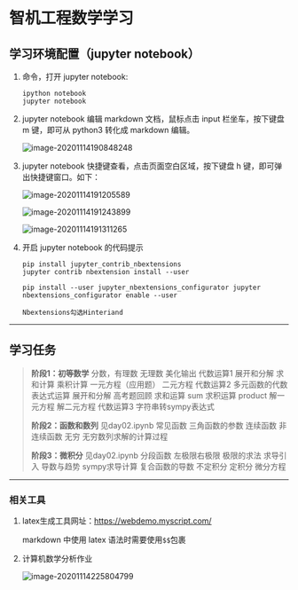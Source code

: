 # 智机工程数学学习


## 学习环境配置（jupyter notebook）

1. 命令，打开 jupyter notebook:

   ```shell
   ipython notebook
   jupyter notebook
   ```

2. jupyter notebook 编辑 markdown 文档，鼠标点击 input 栏坐车，按下键盘 m 键，即可从 python3 转化成 markdown 编辑。

   ![image-20201114190848248](C:\Users\THINKPAD\AppData\Roaming\Typora\typora-user-images\image-20201114190848248.png)

3. jupyter notebook 快捷键查看，点击页面空白区域，按下键盘 h 键，即可弹出快捷键窗口。如下：

   ![image-20201114191205589](C:\Users\THINKPAD\AppData\Roaming\Typora\typora-user-images\image-20201114191205589.png)

   ![image-20201114191243899](C:\Users\THINKPAD\AppData\Roaming\Typora\typora-user-images\image-20201114191243899.png)

   ![image-20201114191311265](C:\Users\THINKPAD\AppData\Roaming\Typora\typora-user-images\image-20201114191311265.png)

4. 开启 jupyter notebook 的代码提示

   ```shell
   pip install jupyter_contrib_nbextensions 
   jupyter contrib nbextension install --user 
   
   pip install --user jupyter_nbextensions_configurator jupyter nbextensions_configurator enable --user 
   
   Nbextensions勾选Hinteriand
   ```



---



## 学习任务

> **阶段1：初等数学**
> 分数，有理数
> 无理数
> 美化输出
> 代数运算1
> 展开和分解
> 求和计算
> 乘积计算
> 一元方程（应用题）
> 二元方程
> 代数运算2
> 多元函数的代数表达式运算
> 展开和分解
> 高考题回顾
> 求和运算 sum
> 求积运算 product
> 解一元方程
> 解二元方程
> 代数运算3
> 字符串转sympy表达式
>
> **阶段2：函数和数列** 见day02.ipynb
> 常见函数
> 三角函数的参数
> 连续函数
> 非连续函数
> 无穷
> 无穷数列求解的计算过程 
>
> **阶段3：微积分** 见day02.ipynb
> 分段函数
> 左极限右极限
> 极限的求法
> 求导引入
> 导数与趋势
> sympy求导计算
> 复合函数的导数
> 不定积分
> 定积分
> 微分方程



---



### 相关工具

1. latex生成工具网址：https://webdemo.myscript.com/

   markdown 中使用 latex 语法时需要使用`$$`包裹 

2. 计算机数学分析作业

   ![image-20201114225804799](C:\Users\THINKPAD\AppData\Roaming\Typora\typora-user-images\image-20201114225804799.png)

